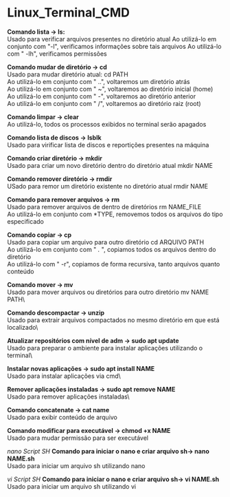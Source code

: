 # Linux_Terminal_CMD

**Comando lista -> ls:**\
Usado para verificar arquivos presentes no diretório atual
Ao utilizá-lo em conjunto com "-l", verificamos informações sobre tais arquivos
Ao utilizá-lo com " -lh", verificamos permissões 

**Comando mudar de diretório -> cd**\
Usado para mudar diretório atual: cd PATH\
Ao utilizá-lo em conjunto com " ..", voltaremos um diretório atrás\
Ao utilizá-lo em conjunto com " ~", voltaremos ao diretório inicial (home)\
Ao utilizá-lo em conjunto com " -", voltaremos ao diretório anterior\
Ao utilizá-lo em conjunto com " /", voltaremos ao diretório raiz (root)

**Comando limpar -> clear**\
Ao utilizá-lo, todos os processos exibidos no terminal serão apagados

**Comando lista de discos -> lsblk**\
Usado para virificar lista de discos e reportições presentes na máquina

**Comando criar diretório -> mkdir**\
Usado para criar um novo diretório dentro do diretório atual mkdir NAME

**Comando remover diretório -> rmdir**\
USado para remor um diretório existente no diretório atual rmdir NAME

**Comando para remover arquivos -> rm**\
Usado para remover arquivos de dentro de diretórios rm NAME_FILE\
Ao utilizá-lo em conjunto com *TYPE, removemos todos os arquivos do tipo especificado

**Comando copiar -> cp**\
Usado para copiar um arquivo para outro diretório cd ARQUIVO PATH\
Ao utilizá-lo em conjunto com " *.* ", copiamos todos os arquivos dentro do diretório\
Ao utilizá-lo com " -r", copiamos de forma recursiva, tanto arquivos quanto conteúdo

**Comando mover -> mv**\
Usado para mover arquivos ou diretórios para outro diretório mv NAME PATH\

**Comando descompactar -> unzip**\
Usado para extrair arquivos compactados no mesmo diretório em que está localizado\

**Atualizar repositórios com nível de adm -> sudo apt update**\
Usado para preparar o ambiente para instalar aplicações utilizando o terminal\

**Instalar novas aplicações -> sudo apt install NAME**\
Usado para instalar aplicações via cmd\

**Remover aplicações instaladas -> sudo apt remove NAME**\
Usado para remover aplicações instaladas\

**Comando concatenate -> cat name**\
Usado para exibir conteúdo de arquivo 

**Comando modificar para executável -> chmod +x NAME**\
Usado para mudar permissão para ser executável

_nano Script SH_
**Comando para iniciar o nano e criar arquivo sh-> nano NAME.sh**\
Usado para iniciar um arquivo sh utilizando nano

_vi Script SH_
**Comando para iniciar o nano e criar arquivo sh-> vi NAME.sh**\
Usado para iniciar um arquivo sh utilizando vi
